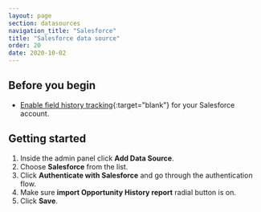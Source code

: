 ```yaml
---
layout: page
section: datasources
navigation_title: "Salesforce"
title: "Salesforce data source"
order: 20
date: 2020-10-02
---
```


## Before you begin

* [Enable field history tracking](https://help.salesforce.com/articleView?id=tracking_field_history.htm&type=0){:target="blank"} for your Salesforce account.

## Getting started
1. Inside the admin panel click **Add Data Source**.
2. Choose **Salesforce** from the list.
3. Click **Authenticate with Salesforce** and go through the authentication flow.
4. Make sure **import Opportunity History report** radial button is on.
5. Click **Save**.

